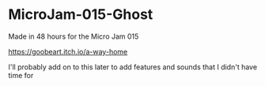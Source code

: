 # MicroJam-015-Ghost

Made in 48 hours for the Micro Jam 015

https://goobeart.itch.io/a-way-home

I'll probably add on to this later to add features and sounds that I didn't have time for
